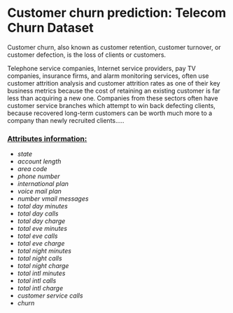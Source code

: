 # Customer churn prediction: Telecom Churn Dataset

Customer churn, also known as customer retention, customer turnover, or customer defection, is the loss of clients or customers.

Telephone service companies, Internet service providers, pay TV companies, insurance firms, and alarm monitoring services, often use customer attrition analysis and customer attrition rates as one of their key business metrics  because the cost of retaining an existing customer is far less than acquiring a new one. Companies from these sectors often have customer service branches which attempt to win back defecting clients, because recovered long-term customers can be worth much more to a company than newly recruited clients.....



### [Attributes information:]()
   * *state*                     
   * *account length*            
   * *area code*                 
   * *phone number*              
   * *international plan*        
   * *voice mail plan*           
   * *number vmail messages*     
   * *total day minutes*         
   * *total day calls*           
   * *total day charge*          
   * *total eve minutes*         
   * *total eve calls*           
   * *total eve charge*          
   * *total night minutes*       
   * *total night calls*         
   * *total night charge*        
   * *total intl minutes*        
   * *total intl calls*          
   * *total intl charge*         
   * *customer service calls*    
   * *churn*                      
